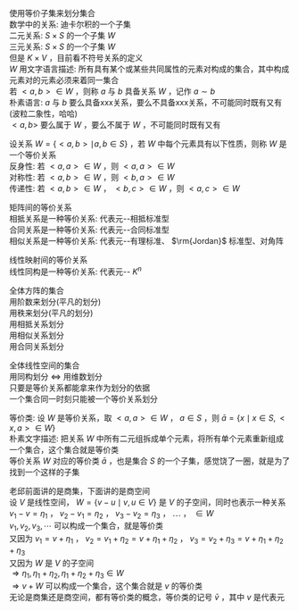 使用等价子集来划分集合  
数学中的关系: 迪卡尔积的一个子集  
二元关系: $S\times S$ 的一个子集 $W$  
三元关系: $S\times S$ 的一个子集 $W$  
但是 $K\times V$ ，目前看不符号关系的定义  
 $W$ 用文字语言描述: 所有具有某个或某些共同属性的元素对构成的集合，其中构成元素对的元素必须来着同一集合  
若 $<a,b>\in W$ ，则称 $a$ 与 $b$ 具备关系 $W$ ，记作 $a\sim b$  
朴素语言:  $a$ 与 $b$ 要么具备xxx关系，要么不具备xxx关系，不可能同时既有又有(波粒二象性，哈哈)  
 $<a,b>$ 要么属于 $W$ ，要么不属于 $W$ ，不可能同时既有又有  
  
设关系 $W=\{<a,b>\mid a,b\in S\}$ ，若 $W$ 中每个元素具有以下性质，则称 $W$ 是一个等价关系  
反身性: 若 $<a,a>\in W$ ，则 $<a,a>\in W$  
对称性: 若 $<a,b>\in W$ ，则 $<b,a>\in W$  
传递性: 若 $<a,b>\in W$ ， $<b,c>\in W$ ，则 $<a,c>\in W$  
  
矩阵间的等价关系  
相抵关系是一种等价关系: 代表元--相抵标准型  
合同关系是一种等价关系: 代表元--合同标准型  
相似关系是一种等价关系: 代表元--有理标准、 $\rm{Jordan}$ 标准型、对角阵  
  
线性映射间的等价关系  
线性同构是一种等价关系: 代表元-- $K^n$  
  
全体方阵的集合  
用阶数来划分(平凡的划分)  
用秩来划分(平凡的划分)  
用相抵关系划分  
用相似关系划分  
用合同关系划分  
  
全体线性空间的集合  
用同构划分 $\iff$ 用维数划分  
只要是等价关系都能拿来作为划分的依据  
一个集合同一时刻只能被一个等价关系划分  
  
等价类: 设 $W$ 是等价关系，取 $<a,a>\in W$ ， $a\in S$ ，则 $\bar{a}=\{x\mid x\in S,<x,a>\in W\}$  
朴素文字描述: 把关系 $W$ 中所有二元组拆成单个元素，将所有单个元素重新组成一个集合，这个集合就是等价类  
等价关系 $W$ 对应的等价类 $\bar a$ ，也是集合 $S$ 的一个子集，感觉饶了一圈，就是为了找到一个这样的子集  
  
老邱前面讲的是商集，下面讲的是商空间  
设 $V$ 是线性空间， $W=\{v-u\mid v,u\in V\}$ 是 $V$ 的子空间，同时也表示一种关系  
 $v_1-v=\eta_1$ ， $v_2-v_1=\eta_2$ ， $v_3-v_2=\eta_3$ ， $\cdots$ ， $\in W$  
 $v_1,v_2,v_3,\cdots$ 可以构成一个集合，就是等价类  
又因为 $v_1=v+\eta_1$ ， $v_2=v_1+\eta_2=v+\eta_1+\eta_2$ ， $v_3=v_2+\eta_3=v+\eta_1+\eta_2+\eta_3$  
又因为 $W$ 是 $V$ 的子空间  
 $\Rightarrow\eta_1,\eta_1+\eta_2,\eta_1+\eta_2+\eta_3\in W$  
 $\Rightarrow v+W$ 可以构成一个集合，这个集合就是 $v$ 的等价类  
无论是商集还是商空间，都有等价类的概念，等价类的记号 $\bar v$ ，其中 $v$ 是代表元  
